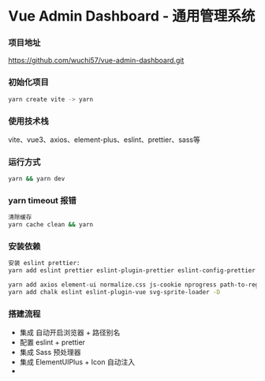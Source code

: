 # Vue Admin Dashboard - 通用管理系统

### 项目地址
https://github.com/wuchi57/vue-admin-dashboard.git

### 初始化项目
```bash
yarn create vite -> yarn
```

### 使用技术栈
vite、vue3、axios、element-plus、eslint、prettier、sass等

### 运行方式
```bash
yarn && yarn dev
```

### yarn timeout 报错
```bash
清除缓存
yarn cache clean && yarn
```

### 安装依赖
```bash
安装 eslint prettier:
yarn add eslint prettier eslint-plugin-prettier eslint-config-prettier husky lint-staged -D 

yarn add axios element-ui normalize.css js-cookie nprogress path-to-regexp
yarn add chalk eslint eslint-plugin-vue svg-sprite-loader -D
```

### 搭建流程
- 集成 自动开启浏览器 + 路径别名
- 配置 eslint + prettier
- 集成 Sass 预处理器
- 集成 ElementUIPlus + Icon 自动注入
- 
